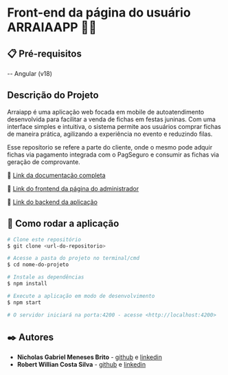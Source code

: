 # Front-end da página do usuário ARRAIAAPP 🎉🌽

## 📋 Pré-requisitos

-- Angular (v18)

## Descrição do Projeto

Arraiapp é uma aplicação web focada em mobile de autoatendimento desenvolvida para facilitar a venda de fichas em festas juninas. Com uma interface simples e intuitiva, o sistema permite aos usuários comprar fichas de maneira prática, agilizando a experiência no evento e reduzindo filas.

Esse reposítorio se refere a parte do cliente, onde o mesmo pode adquir fichas via pagamento integrada com o PagSeguro e consumir as fichas via geração de comprovante.

📌 [Link da documentação completa](https://example.com)

📌 [Link do frontend da página do administrador](https://github.com/arraiapp/arraiapp_loja)

📌 [Link do backend da aplicação](https://github.com/arraiapp/arraiapp)

## 🚀 Como rodar a aplicação

```bash
# Clone este repositório
$ git clone <url-do-repositorio> 

# Acesse a pasta do projeto no terminal/cmd
$ cd nome-do-projeto

# Instale as dependências
$ npm install

# Execute a aplicação em modo de desenvolvimento
$ npm start

# O servidor iniciará na porta:4200 - acesse <http://localhost:4200>
```

## ✒️ Autores

* **Nicholas Gabriel Meneses Brito** - [github](https://github.com/RobertoWillian) e [linkedin](https://www.linkedin.com/in/robert-willian-costa-silva)
* **Robert Willian Costa Silva** - [github](https://github.com/RobertoWillian) e [linkedin](https://www.linkedin.com/in/robert-willian-costa-silva)


